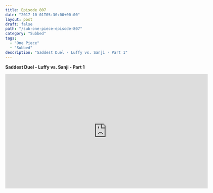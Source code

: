 ```yaml
---
title: Episode 807
date: "2017-10-01T05:30:00+00:00"
layout: post
draft: false
path: "/sub-one-piece-episode-807"
category: "Subbed"
tags:
  - "One Piece"
  - "Subbed"
description: "Saddest Duel - Luffy vs. Sanji - Part 1"
---
```


**Saddest Duel - Luffy vs. Sanji - Part 1**

<iframe width="640" height="360" src="https://www.rapidvideo.com/e/G6FRPH27BV" frameborder="0" marginwidth=0 marginheight=0 scrolling=no allowfullscreen></iframe>

